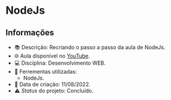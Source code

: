 # NodeJs

## Informações

* :books: Descrição: Recriando o passo a passo da aula de NodeJs.
* :globe_with_meridians: Aula disponível no [YouTube](https://www.youtube.com/playlist?list=PLDmMyQlP1Bz8SbYB13GBpYlPLZ9-mCcNW).
* :computer: Disciplina: Desenvolvimento WEB.
* :wrench: Ferrementas utilizadas:
  * NodeJs.
* :date: Data de criação: 11/08/2022.
* :warning: *Status* do projeto: Concluído.
